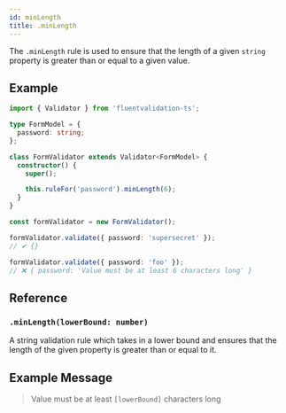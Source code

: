 ```yaml
---
id: minLength
title: .minLength
---
```


The `.minLength` rule is used to ensure that the length of a given `string` property is greater than or equal to a given value.

## Example

```typescript
import { Validator } from 'fluentvalidation-ts';

type FormModel = {
  password: string;
};

class FormValidator extends Validator<FormModel> {
  constructor() {
    super();

    this.ruleFor('password').minLength(6);
  }
}

const formValidator = new FormValidator();

formValidator.validate({ password: 'supersecret' });
// ✔ {}

formValidator.validate({ password: 'foo' });
// ❌ { password: 'Value must be at least 6 characters long' }
```

## Reference

### `.minLength(lowerBound: number)`

A string validation rule which takes in a lower bound and ensures that the length of the given property is greater than or equal to it.

## Example Message

> Value must be at least `[lowerBound]` characters long
